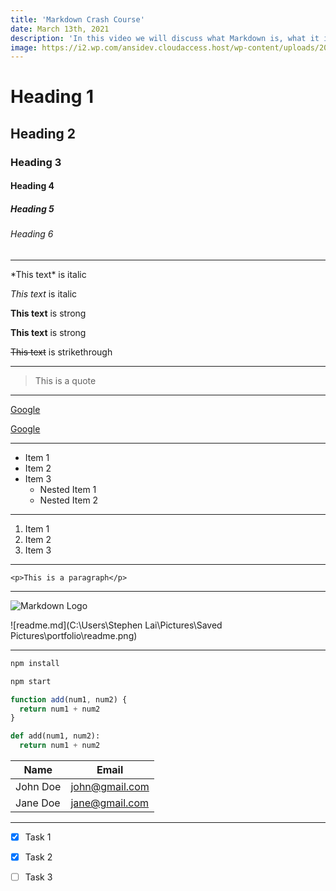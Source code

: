```yaml
---
title: 'Markdown Crash Course'
date: March 13th, 2021
description: 'In this video we will discuss what Markdown is, what it is used for and we will jump into VSCode and learn the entire syntax in around 10 minutes. We will also push to a Github repo to see what it looks like there.'
image: https://i2.wp.com/ansidev.cloudaccess.host/wp-content/uploads/2019/04/nuxtjs.png?fit=307%2C307&ssl=1
---
```


<!-- Headings -->
# Heading 1
## Heading 2
### Heading 3
#### Heading 4
##### Heading 5
###### Heading 6

---

<!-- Italics -->
\*This text\* is italic

_This text_ is italic

<!-- Strong -->
**This text** is strong

__This text__ is strong

<!-- Strikethrough -->
~~This text~~ is strikethrough

---

<!-- Blockquote -->
> This is a quote

---

<!-- Links -->
[Google](https://www.google.com.tw)

[Google](https://www.google.com.tw 'Google')

---

<!-- UL -->
* Item 1
* Item 2
* Item 3
  * Nested Item 1
  * Nested Item 2

---

<!-- OL -->
1. Item 1
1. Item 2
1. Item 3

---

<!-- Inline Code Block -->
`<p>This is a paragraph</p>`

---

<!-- Images -->
![Markdown Logo](https://png.pngtree.com/png-vector/20190710/ourmid/pngtree-user-vector-avatar-png-image_1541962.jpg)

![readme.md](C:\Users\Stephen Lai\Pictures\Saved Pictures\portfolio\readme.png)

---

<!-- Github Markdown -->

<!-- Code Blocks -->
```bash
npm install

npm start
```

```javascript
function add(num1, num2) {
  return num1 + num2
}
```

```python
def add(num1, num2):
  return num1 + num2
```

<!-- Tables -->
| Name     | Email          |
| -------- | ---------------|
| John Doe | john@gmail.com |
| Jane Doe | jane@gmail.com | 

---

<!-- Task Lists -->
* [x] Task 1
* [x] Task 2
* [ ]  Task 3





